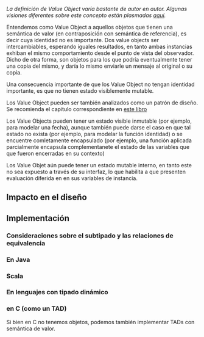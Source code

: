 *La definición de Value Object varía bastante de autor en autor. Algunas visiones diferentes sobre este concepto están plasmadas [aquí](http://c2.com/cgi/wiki?ValueObject).*

Entendemos como Value Object a aquellos objetos que tienen una semántica de valor (en contraposición con semántica de referencia), es decir cuya identidad no es importante. Dos value objects ser intercambiables, esperando iguales resultados, en tanto ambas instancias exhiban el mismo comportamiento desde el punto de vista del observador. Dicho de otra forma, son objetos para los que podría eventualmente tener una copia del mismo, y daría lo mismo enviarle un mensaje al original o su copia.

Una consecuencia importante de que los Value Object no tengan identidad importante, es que no tienen estado visiblemente mutable.

Los Value Object pueden ser también analizados como un patrón de diseño. Se recomienda el capitulo correspondiente en [este libro](http://homepages.mcs.vuw.ac.nz/~tk/fps/fps-sans-escher.pdf)

Los Value Objects pueden tener un estado visible inmutable (por ejemplo, para modelar una fecha), aunque también puede darse el caso en que tal estado no exista (por ejemplo, para modelar la función identidad) o se encuentre comletamente encapsulado (por ejemplo, una función aplicada parcialmente encapsula complementanete el estado de las variables que que fueron encerradas en su contexto)

Los Value Objet aún puede tener un estado mutable interno, en tanto este no sea expuesto a través de su interfaz, lo que habilita a que presenten evaluación diferida en en sus variables de instancia.

Impacto en el diseño
--------------------

Implementación
--------------

### Consideraciones sobre el subtipado y las relaciones de equivalencia

### En Java

### Scala

### En lenguajes con tipado dinámico

### en C (como un TAD)

Si bien en C no tenemos objetos, podemos también implementar TADs con semántica de valor.
